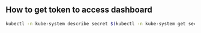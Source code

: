 
## How to get token to access dashboard
```bash
kubectl -n kube-system describe secret $(kubectl -n kube-system get secret | grep eks-admin | awk '{print $1}')
```
